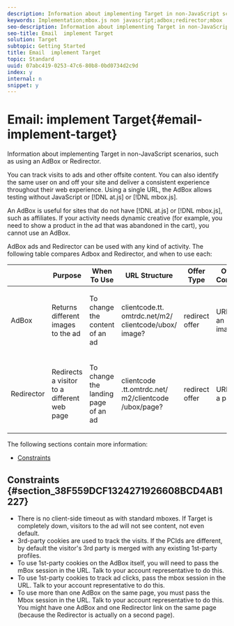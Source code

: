 ```yaml
---
description: Information about implementing Target in non-JavaScript scenarios, such as using an AdBox or Redirector.
keywords: Implementation;mbox.js non javascript;adbox;redirector;mbox
seo-description: Information about implementing Target in non-JavaScript scenarios, such as using an AdBox or Redirector.
seo-title: Email  implement Target
solution: Target
subtopic: Getting Started
title: Email  implement Target
topic: Standard
uuid: 07abc419-0253-47c6-80b8-0bd0734d2c9d
index: y
internal: n
snippet: y
---
```


# Email: implement Target{#email-implement-target}

Information about implementing Target in non-JavaScript scenarios, such as using an AdBox or Redirector.

You can track visits to ads and other offsite content. You can also identify the same user on and off your site and deliver a consistent experience throughout their web experience. Using a single URL, the AdBox allows testing without JavaScript or [!DNL at.js] or [!DNL mbox.js].

An AdBox is useful for sites that do not have [!DNL at.js] or [!DNL mbox.js], such as affiliates. If your activity needs dynamic creative (for example, you need to show a product in the ad that was abandoned in the cart), you cannot use an AdBox.

AdBox ads and Redirector can be used with any kind of activity. The following table compares Adbox and Redirector, and when to use each:

<table id="table_0FCE44A165574C609FF7F94A7DDF8926"> 
 <thead> 
  <tr> 
   <th colname="col1" class="entry"> </th> 
   <th colname="col2" class="entry"> Purpose </th> 
   <th colname="col3" class="entry"> When To Use </th> 
   <th colname="col4" class="entry"> URL Structure </th> 
   <th colname="col5" class="entry"> Offer Type </th> 
   <th colname="col6" class="entry"> Offer Content </th> 
  </tr> 
 </thead>
 <tbody> 
  <tr> 
   <td colname="col1"> <p>AdBox </p> </td> 
   <td colname="col2"> <p>Returns different images to the ad </p> </td> 
   <td colname="col3"> <p>To change the content of an ad </p> </td> 
   <td colname="col4"> <p> <span class="codeph"> clientcode​.tt.​omtrdc​.net/​m2​/​clientcode/ubox/​image?</span> </p> </td> 
   <td colname="col5"> <p>redirect offer </p> </td> 
   <td colname="col6"> <p>URL for an image </p> </td> 
  </tr> 
  <tr> 
   <td colname="col1"> <p>Redirector </p> </td> 
   <td colname="col2"> <p>Redirects a visitor to a different web page </p> </td> 
   <td colname="col3"> <p>To change the landing page of an ad </p> </td> 
   <td colname="col4"> <p> <span class="codeph">  clientcode​.tt.omtrdc.net/​m2/clientcode​/ubox/page? </span> </p> </td> 
   <td colname="col5"> <p>redirect offer </p> </td> 
   <td colname="col6"> <p>URL for a page </p> </td> 
  </tr> 
 </tbody> 
</table>

The following sections contain more information:

* [Constraints](../../c-implementing-target/c-non-javascript-based-implementation/c-non-javascript-based-implementation.md#section_38F559DCF1324271926608BCD4AB1227)

## Constraints {#section_38F559DCF1324271926608BCD4AB1227}

* There is no client-side timeout as with standard mboxes. If Target is completely down, visitors to the ad will not see content, not even default. 
* 3rd-party cookies are used to track the visits. If the PCIds are different, by default the visitor's 3rd party is merged with any existing 1st-party profiles. 
* To use 1st-party cookies on the AdBox itself, you will need to pass the mBox session in the URL. Talk to your account representative to do this. 
* To use 1st-party cookies to track ad clicks, pass the mbox session in the URL. Talk to your account representative to do this. 
* To use more than one AdBox on the same page, you must pass the Mbox session in the URL. Talk to your account representative to do this. You might have one AdBox and one Redirector link on the same page (because the Redirector is actually on a second page).


